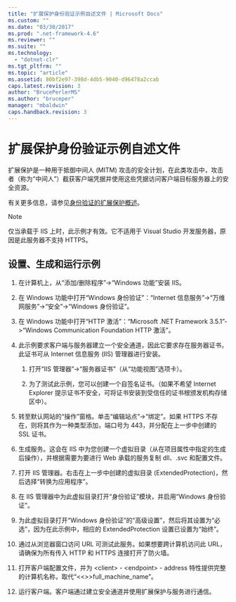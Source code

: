 ```yaml
---
title: "扩展保护身份验证示例自述文件 | Microsoft Docs"
ms.custom: ""
ms.date: "03/30/2017"
ms.prod: ".net-framework-4.6"
ms.reviewer: ""
ms.suite: ""
ms.technology: 
  - "dotnet-clr"
ms.tgt_pltfrm: ""
ms.topic: "article"
ms.assetid: 80bf2e97-398d-4db5-9040-d96478a2ccab
caps.latest.revision: 3
author: "BrucePerlerMS"
ms.author: "bruceper"
manager: "mbaldwin"
caps.handback.revision: 3
---
```

# 扩展保护身份验证示例自述文件
扩展保护是一种用于抵御中间人 \(MITM\) 攻击的安全计划，在此类攻击中，攻击者（称为“中间人”）截获客户端凭据并使用这些凭据访问客户端目标服务器上的安全资源。  
  
 有关更多信息，请参见[身份验证的扩展保护概述](../../../../docs/framework/wcf/feature-details/extended-protection-for-authentication-overview.md)。  
  
> [!NOTE]
>  仅当承载于 IIS 上时，此示例才有效。它不适用于 Visual Studio 开发服务器，原因是此服务器不支持 HTTPS。  
  
## 设置、生成和运行示例  
  
1.  在计算机上，从“添加\/删除程序”\-\>“Windows 功能”安装 IIS。  
  
2.  在 Windows 功能中打开“Windows 身份验证”：“Internet 信息服务”\-\>“万维网服务”\-\>“安全”\-\>“Windows 身份验证”。  
  
3.  在 Windows 功能中打开“HTTP 激活”：“Microsoft .NET Framework 3.5.1”\-\>“Windows Communication Foundation HTTP 激活”。  
  
4.  此示例要求客户端与服务器建立一个安全通道，因此它要求存在服务器证书，此证书可从 Internet 信息服务 \(IIS\) 管理器进行安装。  
  
    1.  打开“IIS 管理器”\-\>“服务器证书”（从“功能视图”选项卡）。  
  
    2.  为了测试此示例，您可以创建一个自签名证书。（如果不希望 Internet Explorer 提示证书不安全，可将证书安装到受信任的证书根颁发机构存储区中）。  
  
5.  转至默认网站的“操作”窗格。单击“编辑站点”\-\>“绑定”。如果 HTTPS 不存在，则将其作为一种类型添加，端口号为 443，并分配在上一步中创建的 SSL 证书。  
  
6.  生成服务。这会在 IIS 中为您创建一个虚拟目录（从在项目属性中指定的生成后操作），并根据需要为要进行 Web 承载的服务复制 dll、.svc 和配置文件。  
  
7.  打开 IIS 管理器。右击在上一步中创建的虚拟目录 \(ExtendedProtection\)，然后选择“转换为应用程序”。  
  
8.  在 IIS 管理器中为此虚拟目录打开“身份验证”模块，并启用“Windows 身份验证”。  
  
9. 为此虚拟目录打开“Windows 身份验证”的“高级设置”，然后将其设置为“必选”，因为在此示例中，相应的 ExtendedProtection 设置已设置为“始终”。  
  
10. 通过从浏览器窗口访问 URL 可测试此服务。如果想要跨计算机访问此 URL，请确保为所有传入 HTTP 和 HTTPS 连接打开了防火墙。  
  
11. 打开客户端配置文件，并为 \<client\> \- \<endpoint\> \- address 特性提供完整的计算机名称，取代“\<\<\>\>full\_machine\_name”。  
  
12. 运行客户端。客户端通过建立安全通道并使用扩展保护与服务进行通信。